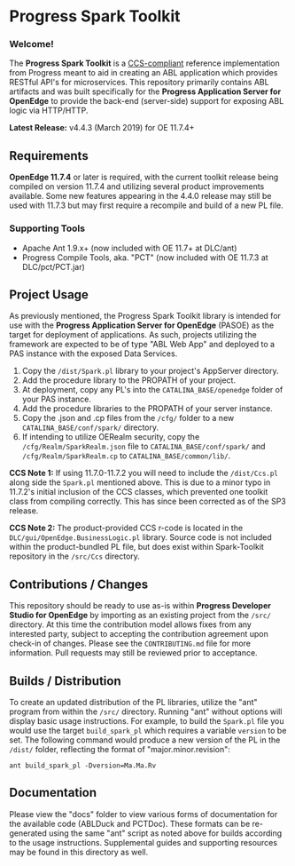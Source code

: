 # Progress Spark Toolkit

### Welcome!

The **Progress Spark Toolkit** is a [CCS-compliant](https://github.com/progress/CCS) reference implementation from Progress meant to aid in creating an ABL application which provides RESTful API's for microservices. This repository primarily contains ABL artifacts and was built specifically for the **Progress Application Server for OpenEdge** to provide the back-end (server-side) support for exposing ABL logic via HTTP/HTTP.

**Latest Release:** v4.4.3 (March 2019) for OE 11.7.4+


## Requirements

**OpenEdge 11.7.4** or later is required, with the current toolkit release being compiled on version 11.7.4 and utilizing several product improvements available. Some new features appearing in the 4.4.0 release may still be used with 11.7.3 but may first require a recompile and build of a new PL file.


### Supporting Tools

- Apache Ant 1.9.x+ (now included with OE 11.7+ at DLC/ant)
- Progress Compile Tools, aka. "PCT" (now included with OE 11.7.3 at DLC/pct/PCT.jar)


## Project Usage

As previously mentioned, the Progress Spark Toolkit library is intended for use with the **Progress Application Server for OpenEdge** (PASOE) as the target for deployment of applications. As such, projects utilizing the framework are expected to be of type "ABL Web App" and deployed to a PAS instance with the exposed Data Services.

1. Copy the `/dist/Spark.pl` library to your project's AppServer directory.
2. Add the procedure library to the PROPATH of your project.
3. At deployment, copy any PL's into the `CATALINA_BASE/openedge` folder of your PAS instance.
4. Add the procedure libraries to the PROPATH of your server instance.
5. Copy the .json and .cp files from the `/cfg/` folder to a new `CATALINA_BASE/conf/spark/` directory.
6. If intending to utilize OERealm security, copy the `/cfg/Realm/SparkRealm.json` file to `CATALINA_BASE/conf/spark/` and `/cfg/Realm/SparkRealm.cp` to `CATALINA_BASE/common/lib/`.

**CCS Note 1:** If using 11.7.0-11.7.2 you will need to include the `/dist/Ccs.pl` along side the `Spark.pl` mentioned above. This is due to a minor typo in 11.7.2's initial inclusion of the CCS classes, which prevented one toolkit class from compiling correctly. This has since been corrected as of the SP3 release.

**CCS Note 2:** The product-provided CCS r-code is located in the `DLC/gui/OpenEdge.BusinessLogic.pl` library. Source code is not included within the product-bundled PL file, but does exist within Spark-Toolkit repository in the `/src/Ccs` directory.


## Contributions / Changes

This repository should be ready to use as-is within **Progress Developer Studio for OpenEdge** by importing as an existing project from the `/src/` directory. At this time the contribution model allows fixes from any interested party, subject to accepting the contribution agreement upon check-in of changes. Please see the `CONTRIBUTING.md` file for more information. Pull requests may still be reviewed prior to acceptance.


## Builds / Distribution

To create an updated distribution of the PL libraries, utilize the "ant" program from within the `/src/` directory. Running "ant" without options will display basic usage instructions. For example, to build the `Spark.pl` file you would use the target `build_spark_pl` which requires a variable `version` to be set. The following command would produce a new version of the PL in the `/dist/` folder, reflecting the format of "major.minor.revision":

    ant build_spark_pl -Dversion=Ma.Ma.Rv


## Documentation

Please view the "docs" folder to view various forms of documentation for the available code (ABLDuck and PCTDoc). These formats can be re-generated using the same "ant" script as noted above for builds according to the usage instructions. Supplemental guides and supporting resources may be found in this directory as well.

